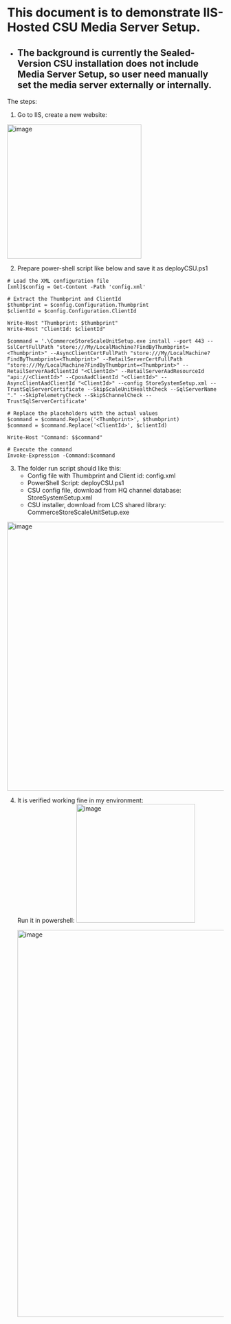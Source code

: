 # This document is to demonstrate IIS-Hosted CSU Media Server Setup.

- ## The background is currently the Sealed-Version CSU installation does not include Media Server Setup, so user need manually set the media server externally or internally.

The steps:
1. Go to IIS, create a new website:<br/>
<img width="312" alt="image" src="https://github.com/zhangguanghuib/NewCommerceSDK/assets/14832260/60915e40-b876-47bd-bd4c-b292742aa8ed">
<br/>


2.  Prepare power-shell script like below and save it as deployCSU.ps1
```console
# Load the XML configuration file
[xml]$config = Get-Content -Path 'config.xml'

# Extract the Thumbprint and ClientId
$thumbprint = $config.Configuration.Thumbprint
$clientId = $config.Configuration.ClientId

Write-Host "Thumbprint: $thumbprint"
Write-Host "ClientId: $clientId"

$command = '.\CommerceStoreScaleUnitSetup.exe install --port 443 --SslCertFullPath "store:///My/LocalMachine?FindByThumbprint=<Thumbprint>" --AsyncClientCertFullPath "store:///My/LocalMachine?FindByThumbprint=<Thumbprint>" --RetailServerCertFullPath "store:///My/LocalMachine?FindByThumbprint=<Thumbprint>" --RetailServerAadClientId "<ClientId>" --RetailServerAadResourceId "api://<ClientId>" --CposAadClientId "<ClientId>" --AsyncClientAadClientId "<ClientId>" --config StoreSystemSetup.xml --TrustSqlServerCertificate --SkipScaleUnitHealthCheck --SqlServerName "." --SkipTelemetryCheck --SkipSChannelCheck --TrustSqlServerCertificate'

# Replace the placeholders with the actual values
$command = $command.Replace('<Thumbprint>', $thumbprint)
$command = $command.Replace('<ClientId>', $clientId)

Write-Host "Command: $$command"

# Execute the command
Invoke-Expression -Command:$command
```

3. The folder run script should like this:
   - Config file with Thumbprint and Client id: config.xml
   - PowerShell Script: deployCSU.ps1
   - CSU config file, download from HQ  channel database: StoreSystemSetup.xml
   - CSU installer, download from LCS shared library: CommerceStoreScaleUnitSetup.exe
<img width="625" alt="image" src="https://github.com/zhangguanghuib/NewCommerceSDK/assets/14832260/e66d530f-4b56-4be5-8980-57fefd1d1cbc">

4. It is verified working fine in my environment:<br/>
   Run it in powershell: <img width="276" alt="image" src="https://github.com/zhangguanghuib/NewCommerceSDK/assets/14832260/3385e8ff-639d-480b-b943-77378fa9e7ef"><br/>

   <img width="900" alt="image" src="https://github.com/zhangguanghuib/NewCommerceSDK/assets/14832260/5b896ea2-052e-4a20-9652-fae85494863d">








        




    
    














